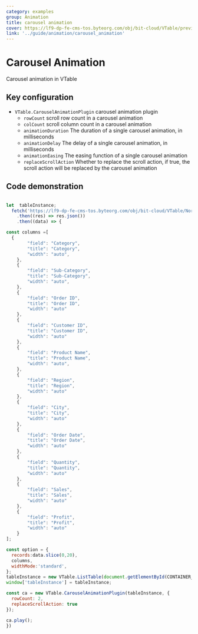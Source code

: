```yaml
---
category: examples
group: Animation
title: carousel animation
cover: https://lf9-dp-fe-cms-tos.byteorg.com/obj/bit-cloud/VTable/preview/carousel-animation.gif
link: '../guide/animation/carousel_animation'
---
```


# Carousel Animation

Carousel animation in VTable

## Key configuration

- `VTable.CarouselAnimationPlugin`  carousel animation plugin
  - `rowCount` scroll row count in a carousel animation
  - `colCount` scroll column count in a carousel animation
  - `animationDuration` The duration of a single carousel animation, in milliseconds
  - `animationDelay` The delay of a single carousel animation, in milliseconds
  - `animationEasing` The easing function of a single carousel animation
  - `replaceScrollAction` Whether to replace the scroll action, if true, the scroll action will be replaced by the carousel animation

## Code demonstration

```javascript livedemo template=vtable

let  tableInstance;
  fetch('https://lf9-dp-fe-cms-tos.byteorg.com/obj/bit-cloud/VTable/North_American_Superstore_data100.json')
    .then((res) => res.json())
    .then((data) => {

const columns =[
  {
        "field": "Category",
        "title": "Category",
        "width": "auto",
    },
    {
        "field": "Sub-Category",
        "title": "Sub-Category",
        "width": "auto",
    },
    {
        "field": "Order ID",
        "title": "Order ID",
        "width": "auto"
    },
    {
        "field": "Customer ID",
        "title": "Customer ID",
        "width": "auto"
    },
    {
        "field": "Product Name",
        "title": "Product Name",
        "width": "auto",
    },
    {
        "field": "Region",
        "title": "Region",
        "width": "auto"
    },
    {
        "field": "City",
        "title": "City",
        "width": "auto"
    },
    {
        "field": "Order Date",
        "title": "Order Date",
        "width": "auto"
    },
    {
        "field": "Quantity",
        "title": "Quantity",
        "width": "auto"
    },
    {
        "field": "Sales",
        "title": "Sales",
        "width": "auto"
    },
    {
        "field": "Profit",
        "title": "Profit",
        "width": "auto"
    }
];

const option = {
  records:data.slice(0,20),
  columns,
  widthMode:'standard',
};
tableInstance = new VTable.ListTable(document.getElementById(CONTAINER_ID),option);
window['tableInstance'] = tableInstance;

const ca = new VTable.CarouselAnimationPlugin(tableInstance, {
  rowCount: 2,
  replaceScrollAction: true
});

ca.play();
})
```

